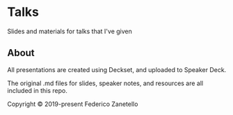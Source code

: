 # Talks

Slides and materials for talks that I've given

## About

All presentations are created using Deckset, and uploaded to Speaker Deck.

The original .md files for slides, speaker notes, and resources are all included in this repo.

Copyright © 2019-present Federico Zanetello